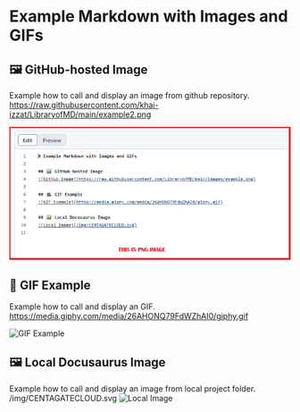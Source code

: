 # Example Markdown with Images and GIFs

## 🖼️ GitHub-hosted Image
Example how to call and display an image from github repository. https://raw.githubusercontent.com/khai-izzat/LibraryofMD/main/example2.png

![GitHub Image](https://raw.githubusercontent.com/khai-izzat/LibraryofMD/main/example2.png)

## 🎥 GIF Example
Example how to call and display an GIF. https://media.giphy.com/media/26AHONQ79FdWZhAI0/giphy.gif

![GIF Example](https://media.giphy.com/media/26AHONQ79FdWZhAI0/giphy.gif)

## 🖼️ Local Docusaurus Image
Example how to call and display an image from local project folder. /img/CENTAGATECLOUD.svg
![Local Image](/img/CENTAGATECLOUD.svg)
